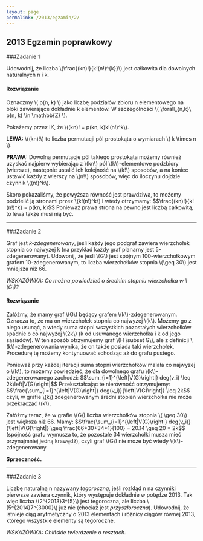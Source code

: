 ```yaml
---
layout: page
permalink: /2013/egzamin/2/
---
```


## 2013 Egzamin poprawkowy

###Zadanie 1

Udowodnij, że liczba \\(\frac{(kn)!}{k!(n!)^{k}}\\) jest całkowita dla dowolnych naturalnych n i k.

<div data-collapse>
  <h4 class="collapsible">Rozwiązanie</h4>
  <div class="solution">
    <p>
      Oznaczmy \( p(n, k) \) jako liczbę podziałów zbioru n elementowego na bloki
      zawierające dokładnie k elementów. W szczególności \( \forall_{n,k}\ p(n, k) \in \mathbb{Z} \).
    </p>
    <p>
      Pokażemy przez IK, że \((kn)! = p(kn, k)k!(n!)^k\).
    </p>
    <p>
      <b>LEWA:</b> \((kn)!\) to liczba permutacji pól prostokąta o wymiarach \( k \times n \).
    </p>
    <p>
      <b>PRAWA:</b> Dowolną permutacje pól takiego prostokąta możemy również uzyskać najpierw
      wybierając z \(kn\) pól \(k\)-elementowe podzbiory (wiersze), następnie ustalić ich kolejność
      na \(k!\) sposobów, a na koniec ustawić każdy z wierszy na \(n!\) sposobów, więc do iloczynu
      dojdzie czynnik \((n!)^k\).
    </p>
    <p>
      Skoro pokazaliśmy, że powyższa równość jest prawdziwa, to możemy podzielić ją stronami
      przez \(k!(n!)^k\) i wtedy otrzymamy:
      $$\frac{(kn)!}{k!(n!)^k} = p(kn, k)$$
      Ponieważ prawa strona na pewno jest liczbą całkowitą, to lewa także musi nią być.
    </p>
  </div>
</div>


---

###Zadanie 2

Graf jest *k-zdegenerowany*, jeśli każdy jego podgraf zawiera wierzchołek stopnia
co najwyżej k (na przykład każdy graf planarny jest 5-zdegenerowany). Udowonij, że jeśli \\(G\\)
jest spójnym 100-wierzchołkowym grafem 10-zdegenerowanym, to liczba wierzchołków stopnia \\(\geq 30\\) jest mniejsza niż 66.

*WSKAZÓWKA: Co można powiedzieć o średnim stopniu wierzchołka w \\(G\\)?*

<div data-collapse>
  <h4 class="collapsible">Rozwiązanie</h4>
  <div class="solution">
    <p>
      Załóżmy, że mamy graf \(G\) będący grafem \(k\)-zdegenerowanym. Oznacza to, że ma on wierzchołek stopnia co najwyżej
      \(k\). Możemy go z niego usunąć, a wtedy suma stopni wszystkich pozostałych wierzchołków spadnie o co najwyżej \(2k\) (k od usuwanego wierzchołka i k od jego sąsiadów).
      W ten sposób otrzymujemy graf \(H \subset G\), ale z definicji \(k\)-zdegenerowania wynika, że on także posiada taki wierzchołek.
      Procedurę tę możemy kontynuować schodząc aż do grafu pustego.
    </p>
    <p>
      Ponieważ przy każdej iteracji suma stopni wierzchołków
      malała co najwyzej o \(k\), to możemy powiedzieć, że dla dowolnego grafu \(k\)-zdegenerowanego zachodzi: $$\sum_{i=1}^{\left|V(G)\right|} deg(v_i) \leq 2k\left|V(G)\right|$$
      Przekształcając te nierówność otrzymujemy:
      $$\frac{\sum_{i=1}^{\left|V(G)\right|} deg(v_i)}{\left|V(G)\right|} \leq 2k$$
      czyli, w grafie \(k\) zdegenerowanym średni stopień wierzchołka nie może przekraczać \(k\).
    </p>
    <p>
      Załóżmy teraz, że w grafie \(G\) liczba wierzchołków stopnia \( \geq 30\) jest większa niż 66. Mamy:
      $$\frac{\sum_{i=1}^{\left|V(G)\right|} deg(v_i)}{\left|V(G)\right|} \geq \frac{66*30+34*1}{100} = 20.14 \geq 20 = 2k$$
      (spójność grafu wymusza to, że pozostałe 34 wierzchołki musza mieć przynajmniej jedną krawędź), czyli graf \(G\) nie może być wtedy \(k\)-zdegenerowany.
    </p>
    <p>
      <b>Sprzeczność.</b>
    </p>
  </div>
</div>

---

###Zadanie 3

Liczbę naturalną n nazywany *tegoroczną*, jeśli rozkłąd n na czynniki pierwsze zawiera czynnik,
który występuje dokładnie w potędze 2013. Tak więc liczba \\(2^{2013}3^{5}\\) jest tegoroczna, ale liczba \\(5^{2014}7^{3000}\\) już nie (chociaż jest *przyszłoroczna*). Udowodnij,
że istnieje ciąg arytmetyczny o 2013 elementach i różnicy ciągów równej 2013, którego wszystkie elementy są tegoroczne.

*WSKAZÓWKA: Chińskie twierdzenie o resztach.*
